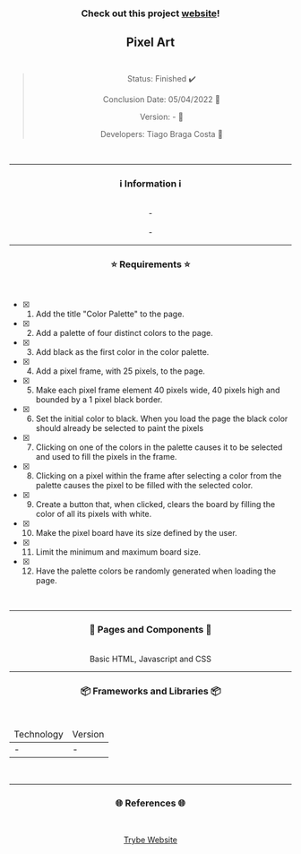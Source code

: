 <div align="center">
  <h3>
    Check out this project <a href="https://ztiagok.github.io/trybe-03.pixel-art"> website</a>! 
  <h3>
  <h2>
    Pixel Art
    <br><br>
  </h2>

  > Status: Finished ✔️
  >
  > Conclusion Date: 05/04/2022 📆
  >
  > Version: - 🧪
  >
  > Developers: Tiago Braga Costa 👤

  <br>
  <hr>
  <h3>
    ℹ️ Information ℹ️
  </h3>
  <br>
  <span> - </span> 
  <br><br>
  <span> - </span>
  <br>
  <hr>
  <h3>
    ⭐ Requirements ⭐
  </h3>
  <div align="left">
  <br>
  
- [X] 1. Add the title "Color Palette" to the page.
- [X] 2. Add a palette of four distinct colors to the page.
- [X] 3. Add black as the first color in the color palette.
- [X] 4. Add a pixel frame, with 25 pixels, to the page.
- [X] 5. Make each pixel frame element 40 pixels wide, 40 pixels high and bounded by a 1 pixel black border.
- [X] 6. Set the initial color to black. When you load the page the black color should already be selected to paint the pixels
- [X] 7. Clicking on one of the colors in the palette causes it to be selected and used to fill the pixels in the frame.
- [X] 8. Clicking on a pixel within the frame after selecting a color from the palette causes the pixel to be filled with the selected color.
- [X] 9. Create a button that, when clicked, clears the board by filling the color of all its pixels with white.
- [X] 10. Make the pixel board have its size defined by the user.
- [X] 11. Limit the minimum and maximum board size.	
- [X] 12. Have the palette colors be randomly generated when loading the page.
  </div>
  <br>
  <hr>
  <h3>
    📄 Pages and Components 📄
  </h3>
  <br>
  <span> Basic HTML, Javascript and CSS
  <br>
  <hr>
  <h3>
    📦 Frameworks and Libraries 📦
  </h3>
  <br>
  <table>
    <thead>
      <td> Technology </td>
      <td> Version </td>
    </thead>
    <tbody>
      <tr>
        <td> - </td>
        <td> - </td>
      </tr>
    </tbody>
  </table>
  <br>
  <hr>
  <h3>
    🌐 References 🌐
  </h3>
    <br>
    <p> <a href="https://www.betrybe.com/"> Trybe Website </a> </p>
</div>

